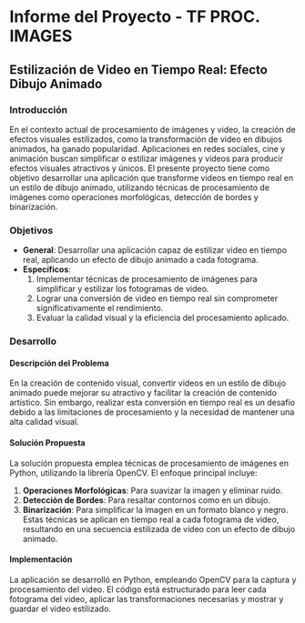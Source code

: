 # **Informe del Proyecto - TF PROC. IMAGES**
## **Estilización de Video en Tiempo Real: Efecto Dibujo Animado**

### **Introducción**
En el contexto actual de procesamiento de imágenes y video, la creación de efectos visuales estilizados, como la transformación de video en dibujos animados, ha ganado popularidad. Aplicaciones en redes sociales, cine y animación buscan simplificar o estilizar imágenes y videos para producir efectos visuales atractivos y únicos. El presente proyecto tiene como objetivo desarrollar una aplicación que transforme videos en tiempo real en un estilo de dibujo animado, utilizando técnicas de procesamiento de imágenes como operaciones morfológicas, detección de bordes y binarización.

### **Objetivos**
* **General**: Desarrollar una aplicación capaz de estilizar video en tiempo real, aplicando un efecto de dibujo animado a cada fotograma.
* **Específicos**:
  1. Implementar técnicas de procesamiento de imágenes para simplificar y estilizar los fotogramas de video.
  2. Lograr una conversión de video en tiempo real sin comprometer significativamente el rendimiento.
  3. Evaluar la calidad visual y la eficiencia del procesamiento aplicado.

### **Desarrollo**
#### **Descripción del Problema**
En la creación de contenido visual, convertir videos en un estilo de dibujo animado puede mejorar su atractivo y facilitar la creación de contenido artístico. Sin embargo, realizar esta conversión en tiempo real es un desafío debido a las limitaciones de procesamiento y la necesidad de mantener una alta calidad visual.

#### **Solución Propuesta**
La solución propuesta emplea técnicas de procesamiento de imágenes en Python, utilizando la librería OpenCV. El enfoque principal incluye:
1. **Operaciones Morfológicas**: Para suavizar la imagen y eliminar ruido.
2. **Detección de Bordes**: Para resaltar contornos como en un dibujo.
3. **Binarización**: Para simplificar la imagen en un formato blanco y negro.
Estas técnicas se aplican en tiempo real a cada fotograma de video, resultando en una secuencia estilizada de video con un efecto de dibujo animado.

#### **Implementación**
La aplicación se desarrolló en Python, empleando OpenCV para la captura y procesamiento del video. El código está estructurado para leer cada fotograma del video, aplicar las transformaciones necesarias y mostrar y guardar el video estilizado.

